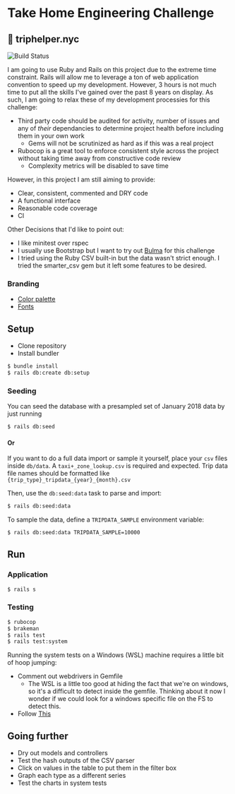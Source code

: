 # Take Home Engineering Challenge

## :oncoming_taxi: triphelper.nyc
![Build Status](https://travis-ci.com/zinefer/Take-Home-Engineering-Challenge.svg?branch=master)

I am going to use Ruby and Rails on this project due to the extreme time constraint. Rails will allow me to leverage a ton of web application convention to speed up my development. However, 3 hours is not much time to put all the skills I've gained over the past 8 years on display. As such, I am going to relax these of my development processies for this challenge:

- Third party code should be audited for activity, number of issues and any of _their_ dependancies to determine project health before including them in your own work
  - Gems will not be scrutinized as hard as if this was a real project
- Rubocop is a great tool to enforce consistent style across the project without taking time away from constructive code review
  - Complexity metrics will be disabled to save time

However, in this project I am still aiming to provide:

- Clear, consistent, commented and DRY code
- A functional interface
- Reasonable code coverage
- CI

Other Decisions that I'd like to point out:

- I like minitest over rspec
- I usually use Bootstrap but I want to try out [Bulma](https://bulma.io) for this challenge
- I tried using the Ruby CSV built-in but the data wasn't strict enough. I tried the smarter_csv gem but it left some features to be desired.

### Branding

- [Color palette](https://coolors.co/ffdd57-fe5f55-d6d1b1-c7efcf-eef5db)
- [Fonts](https://fonts.google.com/specimen/Baloo+Bhai?selection.family=Baloo+Bhai|Roboto)

## Setup

- Clone repository
- Install bundler

```bash
$ bundle install
$ rails db:create db:setup
```

### Seeding

You can seed the database with a presampled set of January 2018 data by just running

```bash
$ rails db:seed
```

#### Or

If you want to do a full data import or sample it yourself, place your `csv` files inside `db/data`. A `taxi+_zone_lookup.csv` is required and expected. Trip data file names should be formatted like `{trip_type}_tripdata_{year}_{month}.csv`

Then, use the `db:seed:data` task to parse and import:
```bash
$ rails db:seed:data
```

To sample the data, define a `TRIPDATA_SAMPLE` environment variable:
```bash
$ rails db:seed:data TRIPDATA_SAMPLE=10000
```

## Run

### Application

```bash
$ rails s
```

### Testing

```bash
$ rubocop
$ brakeman
$ rails test
$ rails test:system
```

Running the system tests on a Windows (WSL) machine requires a little bit of hoop jumping:
- Comment out webdrivers in Gemfile
  - The WSL is a little too good at hiding the fact that we're on windows, so it's a difficult to detect inside the gemfile. Thinking about it now I wonder if we could look for a windows specific file on the FS to detect this.
- Follow [This](http://ngauthier.com/2017/09/rails-system-tests-with-headless-chrome-on-windows-bash-wsl.html)

## Going further

- Dry out models and controllers
- Test the hash outputs of the CSV parser
- Click on values in the table to put them in the filter box
- Graph each type as a different series
- Test the charts in system tests